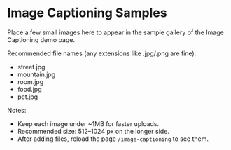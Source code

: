 # Image Captioning Samples

Place a few small images here to appear in the sample gallery of the Image Captioning demo page.

Recommended file names (any extensions like .jpg/.png are fine):
- street.jpg
- mountain.jpg
- room.jpg
- food.jpg
- pet.jpg

Notes:
- Keep each image under ~1MB for faster uploads.
- Recommended size: 512–1024 px on the longer side.
- After adding files, reload the page `/image-captioning` to see them.
